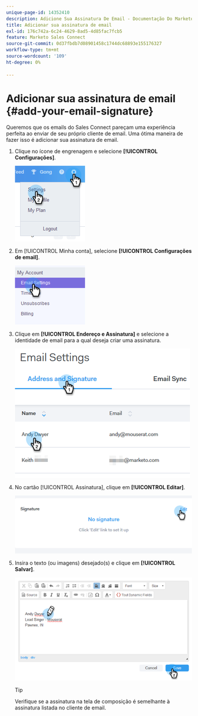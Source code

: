 ```yaml
---
unique-page-id: 14352410
description: Adicione Sua Assinatura De Email - Documentação Do Marketo - Documentação Do Produto
title: Adicionar sua assinatura de email
exl-id: 176c742a-6c24-4629-8ad5-4d85fac7fcb5
feature: Marketo Sales Connect
source-git-commit: 0d37fbdb7d08901458c1744dc68893e155176327
workflow-type: tm+mt
source-wordcount: '109'
ht-degree: 0%

---
```


# Adicionar sua assinatura de email {#add-your-email-signature}

Queremos que os emails do Sales Connect pareçam uma experiência perfeita ao enviar de seu próprio cliente de email. Uma ótima maneira de fazer isso é adicionar sua assinatura de email.

1. Clique no ícone de engrenagem e selecione **[!UICONTROL Configurações]**.

   ![](assets/add-your-email-signature-1.png)

1. Em [!UICONTROL Minha conta], selecione **[!UICONTROL Configurações de email]**.

   ![](assets/add-your-email-signature-2.png)

1. Clique em **[!UICONTROL Endereço e Assinatura]** e selecione a identidade de email para a qual deseja criar uma assinatura.

   ![](assets/add-your-email-signature-3.png)

1. No cartão [!UICONTROL Assinatura], clique em **[!UICONTROL Editar]**.

   ![](assets/add-your-email-signature-4.png)

1. Insira o texto (ou imagens) desejado(s) e clique em **[!UICONTROL Salvar]**.

   ![](assets/add-your-email-signature-5.png)

   >[!TIP]
   >
   >Verifique se a assinatura na tela de composição é semelhante à assinatura listada no cliente de email.
